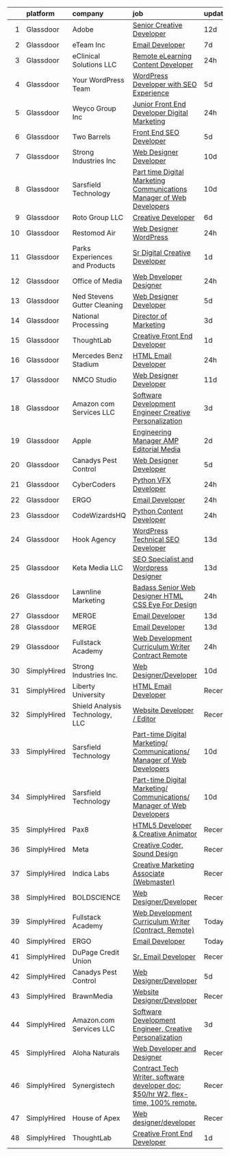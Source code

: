 

|    | platform    | company                         | job                                                                                                                                                                                                                                                                                                                                                                                                                                                                                                                                                                                                                                                                                                                                                                                                                                                                                                                                                                                                                                                                                                                                                                                                                                                                                                                                                                         | update_time   | location           |
|---:|:------------|:--------------------------------|:----------------------------------------------------------------------------------------------------------------------------------------------------------------------------------------------------------------------------------------------------------------------------------------------------------------------------------------------------------------------------------------------------------------------------------------------------------------------------------------------------------------------------------------------------------------------------------------------------------------------------------------------------------------------------------------------------------------------------------------------------------------------------------------------------------------------------------------------------------------------------------------------------------------------------------------------------------------------------------------------------------------------------------------------------------------------------------------------------------------------------------------------------------------------------------------------------------------------------------------------------------------------------------------------------------------------------------------------------------------------------|:--------------|:-------------------|
|  1 | Glassdoor   | Adobe                           | [Senior Creative Developer](https://www.glassdoor.com/partner/jobListing.htm?pos=118&ao=1136043&s=58&guid=0000018239445d9bb5d8a9b273104c03&src=GD_JOB_AD&t=SR&vt=w&cs=1_b57438fc&cb=1658818158367&jobListingId=1008002527802&jrtk=3-0-1g8sk8ndvg4f5801-1g8sk8nefjflt800-4f8cd1bf38d973ef-)                                                                                                                                                                                                                                                                                                                                                                                                                                                                                                                                                                                                                                                                                                                                                                                                                                                                                                                                                                                                                                                                                  | 12d           | New York, NY       |
|  2 | Glassdoor   | eTeam Inc                       | [Email Developer](https://www.glassdoor.com/partner/jobListing.htm?pos=129&ao=1136043&s=58&guid=0000018239445d9bb5d8a9b273104c03&src=GD_JOB_AD&t=SR&vt=w&cs=1_77d68f83&cb=1658818158368&jobListingId=1008012173899&jrtk=3-0-1g8sk8ndvg4f5801-1g8sk8nefjflt800-2b6496e4b20251eb-)                                                                                                                                                                                                                                                                                                                                                                                                                                                                                                                                                                                                                                                                                                                                                                                                                                                                                                                                                                                                                                                                                            | 7d            | McLean, VA         |
|  3 | Glassdoor   | eClinical Solutions  LLC        | [Remote eLearning Content Developer](https://www.glassdoor.com/partner/jobListing.htm?pos=127&ao=1136043&s=58&guid=0000018239445d9bb5d8a9b273104c03&src=GD_JOB_AD&t=SR&vt=w&ea=1&cs=1_62edc3ef&cb=1658818158368&jobListingId=1008029174194&jrtk=3-0-1g8sk8ndvg4f5801-1g8sk8nefjflt800-8be40fbc77b5fb4a-)                                                                                                                                                                                                                                                                                                                                                                                                                                                                                                                                                                                                                                                                                                                                                                                                                                                                                                                                                                                                                                                                    | 24h           | Mansfield, MA      |
|  4 | Glassdoor   | Your WordPress Team             | [WordPress Developer with SEO Experience](https://www.glassdoor.com/partner/jobListing.htm?pos=126&ao=1136043&s=58&guid=0000018239445d9bb5d8a9b273104c03&src=GD_JOB_AD&t=SR&vt=w&ea=1&cs=1_ee2f0c6e&cb=1658818158368&jobListingId=1008016773584&jrtk=3-0-1g8sk8ndvg4f5801-1g8sk8nefjflt800-d713ad1013409eeb-)                                                                                                                                                                                                                                                                                                                                                                                                                                                                                                                                                                                                                                                                                                                                                                                                                                                                                                                                                                                                                                                               | 5d            | Remote             |
|  5 | Glassdoor   | Weyco Group Inc                 | [Junior Front End Developer Digital Marketing](https://www.glassdoor.com/partner/jobListing.htm?pos=105&ao=1110586&s=58&guid=0000018239445d9bb5d8a9b273104c03&src=GD_JOB_AD&t=SR&vt=w&ea=1&cs=1_681310b6&cb=1658818158366&jobListingId=1008028285226&cpc=44CD5376B8534B8F&jrtk=3-0-1g8sk8ndvg4f5801-1g8sk8nefjflt800-0864ce1e1e6e8c6e--6NYlbfkN0C2wM9RKEAdoEZotfFaXSpEmhGLDXit4PIRXiY1cWrNKI8D1AUD9T14yWGaDgpOoa1yOUcfWwTzbFKLg4Ptb6fKgWvUdlITdb_LbB7xzYm3iedqSjRiN6CDg8yJrSWYJQRBVI-YkqqcTmQhRn3uYv9MdfxzB_HsdV7v4RNCor7Ls2Btnr9DzG_dn9cgI6ijFPQwA8eVFTUBiA-v1l_pH5RAiKwoe2lBzGdONMb56JCXqtvZr2z0MxlhpJAmMVRe_XIDiz6LARIUETNY84uq0xMZGDCNEWdwUgHXc5ukiyIiJ-natmdTlAPKxf7MhyYEUSwlpp4aUrcIJIAm6ssTuJuu7sQSEFSek7gijQpupfBTNLzvTbsEcRymgcEccUNFZ_I-05E0Glym8Uin31ZaI9Sd9D1TeZmaaDT3QE5o3xonv7lh4GDCU36Ln00rwJgfUEwzPBiPt9z6t5InfuQPuY2H0x7YtnqAILE4kDS7EYkjkX1OsF19dtu2qlTudrfenNo%3D)                                                                                                                                                                                                                                                                                                                                                                                                                                                                                       | 24h           | Milwaukee, WI      |
|  6 | Glassdoor   | Two Barrels                     | [Front End SEO Developer](https://www.glassdoor.com/partner/jobListing.htm?pos=119&ao=1136043&s=58&guid=0000018239445d9bb5d8a9b273104c03&src=GD_JOB_AD&t=SR&vt=w&cs=1_5fcd39b6&cb=1658818158367&jobListingId=1008017355300&jrtk=3-0-1g8sk8ndvg4f5801-1g8sk8nefjflt800-0270003f72961650-)                                                                                                                                                                                                                                                                                                                                                                                                                                                                                                                                                                                                                                                                                                                                                                                                                                                                                                                                                                                                                                                                                    | 5d            | Remote             |
|  7 | Glassdoor   | Strong Industries Inc           | [Web Designer Developer](https://www.glassdoor.com/partner/jobListing.htm?pos=104&ao=1110586&s=58&guid=0000018239445d9bb5d8a9b273104c03&src=GD_JOB_AD&t=SR&vt=w&ea=1&cs=1_a34a5fd9&cb=1658818158366&jobListingId=1008007901691&cpc=22ABB673398E21F3&jrtk=3-0-1g8sk8ndvg4f5801-1g8sk8nefjflt800-4f92cc2faa6ace89--6NYlbfkN0AaAh-T7aBUNEyWZAMeJioHp9n-56TjfRd1exjU7yaUmSUR1AdsK2zYMyM_gote3a86ng6VCn9OTRgQq_1npgN3lEIkYsJV1g4yzIIkNfoHc4UJx4kgA4USL7bhSlncZJiBMvSZNphLigjGG9un9xYqaG7bYb_YkKSKPKm8cRkI9FKZOaab3Dk2NV5uVybuhUkkczAxxMntgTRMdQsZMYY0m8ic4UTiIYXS61j29iauKeMCY0sMviCaTQlMgq1DSH9s9ajBppBRmGQ0TfqHUGf6sX33lxxQJyKJ1nzALtb73V3pSnl1p2xPjrejc0ctdCrVWFqG-67pSILqKrbP7zcmRWww6T36oRdfTRbWIJrnZy9Pp-sSQu7RCPZch735gO6rOsaTXHuZ_qsxiBfIa91KOB9ucfBY-Y3B-xA6WmCfg3Z2xH2lfW4AbVf8BUvapT-JDRnFsN9LkE5nuZe9XycQfVJoxaPnrGboO1I9DfTrdSue0_B6Nc5JS47vwmy9JPD5_Jd4JyWrCA%3D%3D)                                                                                                                                                                                                                                                                                                                                                                                                                                                                                               | 10d           | Northumberland, PA |
|  8 | Glassdoor   | Sarsfield Technology            | [Part time Digital Marketing  Communications  Manager of Web Developers](https://www.glassdoor.com/partner/jobListing.htm?pos=106&ao=1110586&s=58&guid=0000018239445d9bb5d8a9b273104c03&src=GD_JOB_AD&t=SR&vt=w&ea=1&cs=1_f44b8020&cb=1658818158366&jobListingId=1008007879843&cpc=8795CF9063CD573D&jrtk=3-0-1g8sk8ndvg4f5801-1g8sk8nefjflt800-f33710e5bbf2b381--6NYlbfkN0DrN2vAHzTYW0-tITaspRABERJ4u5KIVbAeGUWsVkg9JREm3FT5BlTrJQN5oPr-4gUHnTxj0gA2jWlPAxCfrLGaoio9JeOQCH-2_NQVpWj8dpp2iyPo-v6YB7-oRcjaHz2tH1zo21q7VTfc97qOegYijR6eWbdP6m7ZxPUtZZIb07yXrpBF-nFKTcGxll-t4gHY5hpQy9tYKiXK859MrHS8LFToFypW1ADSDBgEeLJdKOuJ36xgpX9MATADbcsgymppY6259odcqkmARmDWF6aM1VtPSzs_R6BOBeVdxI8AMxUdbAB2cy2fTp6Y5lJJN4KQXRHIWRvrPiZt_jeXAcY8D9peJW0xsTd0T5mJoGDQ4wRTFLS4dEAdOpdzG65Ji5njszD_oTtC_3u_rIPBR_xPbK3gehJCDxycgdlQsKwg_X4h0nbHg093Zh7mfDbtSHMdYOmB4ARQ63X9QeyvRhhWTPicYr2XH9VWuq57U8ngeYvpr7XDu0M6jT2afvhlnIsdzkM1xmPTt1G9dFLLMmoXyR2obFg5qUXdgHH4_HpXxA%3D%3D)                                                                                                                                                                                                                                                                                                                                                                                                               | 10d           | Remote             |
|  9 | Glassdoor   | Roto Group LLC                  | [Creative Developer](https://www.glassdoor.com/partner/jobListing.htm?pos=128&ao=1136043&s=58&guid=0000018239445d9bb5d8a9b273104c03&src=GD_JOB_AD&t=SR&vt=w&ea=1&cs=1_838553d4&cb=1658818158368&jobListingId=1008016144285&jrtk=3-0-1g8sk8ndvg4f5801-1g8sk8nefjflt800-22d4b1dcf63ebc2c-)                                                                                                                                                                                                                                                                                                                                                                                                                                                                                                                                                                                                                                                                                                                                                                                                                                                                                                                                                                                                                                                                                    | 6d            | Columbus, OH       |
| 10 | Glassdoor   | Restomod Air                    | [Web Designer WordPress](https://www.glassdoor.com/partner/jobListing.htm?pos=108&ao=1110586&s=58&guid=0000018239445d9bb5d8a9b273104c03&src=GD_JOB_AD&t=SR&vt=w&ea=1&cs=1_573083c4&cb=1658818158366&jobListingId=1008028242311&cpc=280AB1FAEDD8D536&jrtk=3-0-1g8sk8ndvg4f5801-1g8sk8nefjflt800-da1e5aaf84502e31--6NYlbfkN0BGePG_6bgCTnXH4VvUJmQE8PmA9ECirJPNJpL6e9SG4A9Y8nZkdS4F8KtAYS-ajNfTUbb1z1Qq6OLJrgi3eCDboorQK9yjcuVlH_FaybT1gtJ-vV5SH5U80sX9AquPVUWx0xOr3syqIe13QgDgKj5333a2LTjigAIi3Ti5IB0fV4hsCyMItbPhg86Hdnt6aCZIQwQPXXwlbyQfDUKtMRUvgMovnNnz88aVT7NFLGMVjtu4B7ZPXjEevwNHboYbgOYRBMoQfE3VTwqREpcIgDhrdKr5Fm_xFngD1OGTiJ6_9Y_QCk31uXAmQNqU3CWwMXG3UEaFq5C3cAN5gYnU9zw6q-Y6WBBhNAqA6Xp-_6w-jwqoKZcUvoSdGFIH9GBd8IIPJ1elnVb8PZVotc-pSbadC-9KS_QW4hzVFHbCQElU1-VItH-fuEQgp7Ja8-e3436ogoMhQ7-f763RssnEqDVx9N60Vtqi7eqwJtdtu_LkAPzNrM8njIYWPhl4FxnljzdTAoruJeQUFA%3D%3D)                                                                                                                                                                                                                                                                                                                                                                                                                                                                                               | 24h           | Coppell, TX        |
| 11 | Glassdoor   | Parks  Experiences and Products | [Sr Digital Creative Developer](https://www.glassdoor.com/partner/jobListing.htm?pos=107&ao=1110586&s=58&guid=0000018239445d9bb5d8a9b273104c03&src=GD_JOB_AD&t=SR&vt=w&cs=1_1ec13cc0&cb=1658818158366&jobListingId=1008026159835&cpc=451933188B21919D&jrtk=3-0-1g8sk8ndvg4f5801-1g8sk8nefjflt800-4bc41bdc4d904e0f--6NYlbfkN0DAFTyt7pbDCC2JPO79CSdi1dIb81yjczP5qsKcZIxgiRd1qisRd4re16D_VG3-wzV7X_MLUooKAcrRMtFR_T6PD7d0lVp66D9gHKbPOwxeSUxzf1gJkT9YcbmrwnQnUum5xcjfs7coJcR6OZOCCYCMAMcq_3r0ltnzWtGajRacFZWWpDE_ErLuOhmnyOXkKjS4krDcmXQBDbWHj04BpcGigb1DZ_mqCLU1wSaZ8-NYncjxiOtvRR7PJqtd18Wygz5VMAEKnqKDFCxFo52K3i57DdBEMEbC0miGLi6T48xM7OA6oMUq_fHTxo4hNtD2m31dk_56RknJZUsohQBCeEL27tCYUtt4TgJPD2Yz6mMmi2nh7gWnicm9teQrwKCRFe-dvQz7Jnt5cZcrNGwc_ys_kRulHyzgQIofC0cLRKq_bpKxPaBpKID4EPmBgbSZwMI%3D)                                                                                                                                                                                                                                                                                                                                                                                                                                                                                                                                                                           | 1d            | Los Angeles, CA    |
| 12 | Glassdoor   | Office of Media                 | [Web Developer Designer](https://www.glassdoor.com/partner/jobListing.htm?pos=120&ao=1136043&s=58&guid=0000018239445d9bb5d8a9b273104c03&src=GD_JOB_AD&t=SR&vt=w&cs=1_f276a85d&cb=1658818158367&jobListingId=1008028993104&jrtk=3-0-1g8sk8ndvg4f5801-1g8sk8nefjflt800-afaaeb970292a66a-)                                                                                                                                                                                                                                                                                                                                                                                                                                                                                                                                                                                                                                                                                                                                                                                                                                                                                                                                                                                                                                                                                     | 24h           | San Diego, CA      |
| 13 | Glassdoor   | Ned Stevens Gutter Cleaning     | [Web Designer Developer](https://www.glassdoor.com/partner/jobListing.htm?pos=109&ao=1110586&s=58&guid=0000018239445d9bb5d8a9b273104c03&src=GD_JOB_AD&t=SR&vt=w&ea=1&cs=1_261fef6e&cb=1658818158367&jobListingId=1008017120877&cpc=D2F1DE17EE1F43B9&jrtk=3-0-1g8sk8ndvg4f5801-1g8sk8nefjflt800-d5fb7e4d1dac221b--6NYlbfkN0DLxniXb9xd09bch3T7EymxCrgj1jiT2kSu__xrmi42oCz9LhPSIgqDkFYApuYeWGy_rjCkHvUHMHLj1_Xvd3v1qSbW6fyst-_8t0riB0k_jESoRxSdvl5g2QFKEhLWUaJicRCC7nSUOmNyjVaHbcpcN3zcep0FLteSd7OHcev7pL95IUF5i3_w8cGQVncW66DcxUX4PiILD4zaC91BcCnPRc8EDWP2IF5mryuSNlaxyOxBBRTwyXKt6z3Jhe7c4_TPX9dScKZn8_L86NLdOfaa6HUDxYpaXks2JhOgoyCL8VpBguemXoGuNje5U9vREhBE3eIs_-AdhxsS-Xjm990T1qCXDgqn7ypGe91nCGY9Bj51FQu_C582rtZG30UBz9LXs4iDjfmrtePEeq_ogLC_a0yrtP5HH9nvgY5j605fSzyS9-n0GIvop4p4TJyHxyLqb0Un7iqVOG55Ag47OjYZtnTvhi2APnmL749QSwCn9Ex80RQ8ktdH825nYUma8oQ%3D)                                                                                                                                                                                                                                                                                                                                                                                                                                                                                                             | 5d            | Fairfield, NJ      |
| 14 | Glassdoor   | National Processing             | [Director of Marketing](https://www.glassdoor.com/partner/jobListing.htm?pos=101&ao=1110586&s=58&guid=0000018239445d9bb5d8a9b273104c03&src=GD_JOB_AD&t=SR&vt=w&ea=1&cs=1_188e7ca5&cb=1658818158365&jobListingId=1008023535378&cpc=E12678FCBA555788&jrtk=3-0-1g8sk8ndvg4f5801-1g8sk8nefjflt800-18de8330c96630c0--6NYlbfkN0C7FdYqye7fR5lUV8IgWPkZ54W6iO3v9h1VSxsEbL_uy31Z5LX8bX0YmNYx2hA5h5eyNugiOdgyX6ayJodgr4GVZaGy7PKmS9hN7Vu_DXILAjuEy7DoH8D-fJvxD0mNfbTz-WSlcH2OCuD3LiQmy409QUjPxHrADcpcbmEObCxSxnxPg-m1SbqBgQCulaToi7_pOobvvmLJODXvoHmCDHKvtmNuj3iEgEOra_MToUnon53wTZBKhJsL9TjTJR9HjKfKOw9KP1mX2KqD5jL0dKCRU2rw5pxhi3jFUDh7pedkDO1C2FSIVanQE2-v1w2yN8lCAW3OeGugVpfmiuK18Rkc-pKPf1XTtGEDiX1cViHdppKe9uCFDH9h6yYWuQNxCjB2K_8Cr6WTUmiUh41M9VmARUZVtoSunOj-nF4FoAlD9kldOhVjhcBjnF3mUXwKy5jQpaCk-XBT4LKzrw3WUh5I3Npi5EyH5s-HO_a9B8pYpd41g9J6fFDKvxQrGZgnQpRoEdakZN6N2g%3D%3D)                                                                                                                                                                                                                                                                                                                                                                                                                                                                                                | 3d            | Orem, UT           |
| 15 | Glassdoor   | ThoughtLab                      | [Creative Front End Developer](https://www.glassdoor.com/partner/jobListing.htm?pos=112&ao=1136043&s=58&guid=0000018239445d9bb5d8a9b273104c03&src=GD_JOB_AD&t=SR&vt=w&cs=1_df2afe13&cb=1658818158367&jobListingId=1008026573735&jrtk=3-0-1g8sk8ndvg4f5801-1g8sk8nefjflt800-80fdb340d35ef9ec-)                                                                                                                                                                                                                                                                                                                                                                                                                                                                                                                                                                                                                                                                                                                                                                                                                                                                                                                                                                                                                                                                               | 1d            | Remote             |
| 16 | Glassdoor   | Mercedes Benz Stadium           | [HTML Email Developer](https://www.glassdoor.com/partner/jobListing.htm?pos=113&ao=1136043&s=58&guid=0000018239445d9bb5d8a9b273104c03&src=GD_JOB_AD&t=SR&vt=w&ea=1&cs=1_6064f1e3&cb=1658818158367&jobListingId=1008028184763&jrtk=3-0-1g8sk8ndvg4f5801-1g8sk8nefjflt800-9a547699c45640b0-)                                                                                                                                                                                                                                                                                                                                                                                                                                                                                                                                                                                                                                                                                                                                                                                                                                                                                                                                                                                                                                                                                  | 24h           | Atlanta, GA        |
| 17 | Glassdoor   | NMCO Studio                     | [Web Designer Developer](https://www.glassdoor.com/partner/jobListing.htm?pos=125&ao=1136043&s=58&guid=0000018239445d9bb5d8a9b273104c03&src=GD_JOB_AD&t=SR&vt=w&ea=1&cs=1_2a22dd41&cb=1658818158368&jobListingId=1008005971802&jrtk=3-0-1g8sk8ndvg4f5801-1g8sk8nefjflt800-7eb28084cf55e036-)                                                                                                                                                                                                                                                                                                                                                                                                                                                                                                                                                                                                                                                                                                                                                                                                                                                                                                                                                                                                                                                                                | 11d           | Las Cruces, NM     |
| 18 | Glassdoor   | Amazon com Services LLC         | [Software Development Engineer  Creative Personalization](https://www.glassdoor.com/partner/jobListing.htm?pos=114&ao=1136043&s=58&guid=0000018239445d9bb5d8a9b273104c03&src=GD_JOB_AD&t=SR&vt=w&cs=1_333a5851&cb=1658818158367&jobListingId=1008023508743&jrtk=3-0-1g8sk8ndvg4f5801-1g8sk8nefjflt800-58db2169cdbec0c2-)                                                                                                                                                                                                                                                                                                                                                                                                                                                                                                                                                                                                                                                                                                                                                                                                                                                                                                                                                                                                                                                    | 3d            | Remote             |
| 19 | Glassdoor   | Apple                           | [Engineering Manager   AMP Editorial Media](https://www.glassdoor.com/partner/jobListing.htm?pos=110&ao=1110586&s=58&guid=0000018239445d9bb5d8a9b273104c03&src=GD_JOB_AD&t=SR&vt=w&cs=1_8d6bf6c9&cb=1658818158366&jobListingId=1008024270607&cpc=334ABAF5D42DC775&jrtk=3-0-1g8sk8ndvg4f5801-1g8sk8nefjflt800-489160a5bfd3f0e9--6NYlbfkN0BvKrLyj5gPmtZO9T8euul8TCxuuKNOtzRJOomxnwSEodTz2Bc-sPZl1dBMH13w-jOgyS3SlWV-Sgcv1TsyDpDhOvVjTfsbnizTnydvbZqFHAj3zBhlfjKg-3I-lW9zJ-SvJ7X6aCXy3WaP7QzmxebHTrLCTZVDenejh7u7tZQWxSVvKoTDGC8Rwt0mPXY3i2BpaF_UKtHpVcV_C_xEn9Y9RlRfxaCgdGPY9iamE3AulrLn91yhkhAzPIs2p62bt0698kLqrIBCG0QUeyHcFBwrC6Gr8An6q9zHl6nzzytx8mNczYT5TYM_lr4Io76-j0S2e1VYEZaZQ72Yn8WSYLBYvjVYknrx3iDQVLKrNnDghN8Oj-KygJYwyJLogrO9qMqZb4OYHwuOJT0unDHQJx6kNLCQRXYyMrB5qA2ZIj9uqC7qveB3l8lRyc_GK4Adly8TzkA8c9VWfWIq8c43pHSigPNBIwopIHDQfqi64ZW2FwZ1fl_MCzi0ghXUtw7K949sE66e76IYxMs_9K4BUj0XkwAsFTELfcp9jMtUjORpMzYyXTIxEzEYCG786JKGjfN4AAePMd0OtSKvEXMz9LHk-qy_0upaTFZwRu1HL2wSlUYRi-T35DLVKEntZ5nCb49XHmBgQwWpfk4aGtA8y0RhgcW_OVMMXEIlLGugxW0fKnIPcY5oOGg6BQFuq-wZsGJTDqaJQ4XrHfPNiqcX1cxwOL6O5BBXQJVyfXtyVvQfqg9Vdj5f0b3J1XxlDUFQYF2mEOFaD6WopSfN2xQ2tnFJM8BSv47j94JqB1xxi_qLiHWlbNb0I4i8KYQ6MYX6Y4kOVSSGxYT3ge3zYC8-HDh516XJwCHiJnJ3tAPHmM-4ABdU8LP0J1f9KHUFxG0WAmgSyh_M-VA59UqVsJSH0lHd1cqysPERp-2Y66Ln0jPNt8_WNpCe-2TG0dm1Mx_YU_7kFfdVQ5I29Es4bUFPh9pF)             | 2d            | Seattle, WA        |
| 20 | Glassdoor   | Canadys Pest Control            | [Web Designer Developer](https://www.glassdoor.com/partner/jobListing.htm?pos=115&ao=1136043&s=58&guid=0000018239445d9bb5d8a9b273104c03&src=GD_JOB_AD&t=SR&vt=w&ea=1&cs=1_56714ba6&cb=1658818158367&jobListingId=1008017083812&jrtk=3-0-1g8sk8ndvg4f5801-1g8sk8nefjflt800-bfb1181bf9d3d595-)                                                                                                                                                                                                                                                                                                                                                                                                                                                                                                                                                                                                                                                                                                                                                                                                                                                                                                                                                                                                                                                                                | 5d            | Lumber Bridge, NC  |
| 21 | Glassdoor   | CyberCoders                     | [Python VFX Developer](https://www.glassdoor.com/partner/jobListing.htm?pos=111&ao=1110586&s=58&guid=0000018239445d9bb5d8a9b273104c03&src=GD_JOB_AD&t=SR&vt=w&ea=1&cs=1_d89903df&cb=1658818158367&jobListingId=1008028546383&cpc=F41FEAB56D215062&jrtk=3-0-1g8sk8ndvg4f5801-1g8sk8nefjflt800-53680b82fcd18606--6NYlbfkN0CpFJQzrgRR8WqXWK1qKKEqALWJw739KlKqr2H-MSI4eoBlI4EFrmor2FYZMP3muM1_EXMsZV3kh7pM3awCHfVvK6IxO_E4lgOr2VSJsU229OZh9RNODgy4wyoLk_rRfgIQCIszgVLah18XIu6bdc12ebYjvwTbvS9huGbjp4j2enqtZoIe785S_DDYqg9WDFRRAYR5zX6R_66ektxTji7M2dFyqjBiUGfpIOs120g7Gdtz6DjXvmI7Wz378x6TzqtpyPX_pJY4EttTapejXLR2LZMWjzuJq4EhdrQnzrV-QYoibPoNJ9N6i1o6U-UivAkEme4yLpMWAg611l-W30Ab7hTU1CN66aKSRvd4NxPJJH5TjWGdrPkwM2d3GhlS5tB-chCjG9GgLZ6EYwmN2M--DerwwV5vjXcM4u8_wbFiZ-3DXvzFbdzZD4GJAc1f8RGOQEa7t1-qA258xVMIH7_022K6sBggfE2Vu2wOokkIg6Gc0HhFXe_yulMQ_LDtiFf8H6dLJp2xFKoO0dpIAg9Wnq-B9bnaecL4jnc5MJH2pwphcrEAuYV57KCqy35CdjsaniflOS8LRuQmpiwpgqijI7L9MvZSRqqnnCPQLvf56UnWUwxLh36v5P8KEMLcKl9N2SCHhL0baqqu2gq7zRrYb1t4a0KB3fALyH254sWi4YlpiWkoWT98clRASq9tMehsfpPKUtqIog4GERTTIPxe83sPfipun9lITPEBMdtCeLmmim4ErLNQmNMlnodq8vmGXFzJzBuI5mlPkQcvTt7cyTYOVg0ia5x4dYfyOQR-tms4SdGVgB3Kl3BesCnD67Hfp8V0eS3G39AdqBOQk2QM1k0Pqlg96BiHg3VOg9xEsv0Aw61gnwoUEGPKog27jY5MsY8C_SIXVKRoozncKS-94wykZ1iR03rGAFB1mDWp-w0MSrCNVb2EDzfvMFJRaARWsSzvfVpKKMuOGzsOitZFVhbQpjb-W7pYj1CwxaEqVw%3D%3D) | 24h           | Burbank, CA        |
| 22 | Glassdoor   | ERGO                            | [Email Developer](https://www.glassdoor.com/partner/jobListing.htm?pos=123&ao=1136043&s=58&guid=0000018239445d9bb5d8a9b273104c03&src=GD_JOB_AD&t=SR&vt=w&ea=1&cs=1_972fcd24&cb=1658818158368&jobListingId=1008028371596&jrtk=3-0-1g8sk8ndvg4f5801-1g8sk8nefjflt800-d93bab4517ba546e-)                                                                                                                                                                                                                                                                                                                                                                                                                                                                                                                                                                                                                                                                                                                                                                                                                                                                                                                                                                                                                                                                                       | 24h           | New York, NY       |
| 23 | Glassdoor   | CodeWizardsHQ                   | [Python Content Developer](https://www.glassdoor.com/partner/jobListing.htm?pos=117&ao=1136043&s=58&guid=0000018239445d9bb5d8a9b273104c03&src=GD_JOB_AD&t=SR&vt=w&cs=1_a8295f62&cb=1658818158367&jobListingId=1008027075221&jrtk=3-0-1g8sk8ndvg4f5801-1g8sk8nefjflt800-23c334d7084ea819-)                                                                                                                                                                                                                                                                                                                                                                                                                                                                                                                                                                                                                                                                                                                                                                                                                                                                                                                                                                                                                                                                                   | 24h           | Austin, TX         |
| 24 | Glassdoor   | Hook Agency                     | [WordPress   Technical SEO Developer](https://www.glassdoor.com/partner/jobListing.htm?pos=130&ao=1136043&s=58&guid=0000018239445d9bb5d8a9b273104c03&src=GD_JOB_AD&t=SR&vt=w&ea=1&cs=1_c907b583&cb=1658818158368&jobListingId=1008000059664&jrtk=3-0-1g8sk8ndvg4f5801-1g8sk8nefjflt800-9472cdd9f60a4a32-)                                                                                                                                                                                                                                                                                                                                                                                                                                                                                                                                                                                                                                                                                                                                                                                                                                                                                                                                                                                                                                                                   | 13d           | Minneapolis, MN    |
| 25 | Glassdoor   | Keta Media  LLC                 | [SEO Specialist and Wordpress Designer](https://www.glassdoor.com/partner/jobListing.htm?pos=102&ao=1110586&s=58&guid=0000018239445d9bb5d8a9b273104c03&src=GD_JOB_AD&t=SR&vt=w&ea=1&cs=1_c903b74b&cb=1658818158365&jobListingId=1008001266514&cpc=C15A9BDEF637DEA8&jrtk=3-0-1g8sk8ndvg4f5801-1g8sk8nefjflt800-5c137231d4889739--6NYlbfkN0CUg84Qsrj4qHTdZVaZi67HzZ55XAw5-4mqHdmOIUVqc3Aj9HmJIPfNp7sBWzuffGSr8YlEzS3m2yHSQWIYN7fMiPpnG4uylwZtiNrTdQkQITM7MSZX8XAyIcIxabcjTGTUy4etnmAniooFtVFXS4LhM1FGZ3Si337ngGZRaXwML8XYnVk0o2s0B5_njQsV5KOUO9HUTF-gk4NX5JXZ8YDU7GSlPmbeNT1eoYBMCjbRAZxskCxFwxuX7EnTL2tSUThOjnbqiqHs2H4b7s410neEVd3owDjZv_SbAwQlLcgNZ8vE0It0i_zMeUwXrG-xX4PzqxSZHPgZmZlyS46vjPA3b0mDrafCUmJRE2zDHhB8geqO0AiSQZ6MAYIVvR_1yYD-TaZzoArLjfbxOH-5PzT-NlFBVWRAngYl4yFUVtDRkQEUjJF94loKUp0FQrkMwnZek9Xx7py5pDw4OOp17Ut1Zp2kraSWqjQ8OzQWXlHsaeW6KbKyBWjufBHxdycXYK9AqiXIXRLmLOz-lQAArXrGrehuQIgE-VM%3D)                                                                                                                                                                                                                                                                                                                                                                                                                                                              | 13d           | Knoxville, TN      |
| 26 | Glassdoor   | Lawnline Marketing              | [Badass Senior Web Designer   HTML  CSS    Eye For Design](https://www.glassdoor.com/partner/jobListing.htm?pos=103&ao=1110586&s=58&guid=0000018239445d9bb5d8a9b273104c03&src=GD_JOB_AD&t=SR&vt=w&ea=1&cs=1_d1c56c00&cb=1658818158365&jobListingId=1008028237756&cpc=967BF0C4231BAF98&jrtk=3-0-1g8sk8ndvg4f5801-1g8sk8nefjflt800-5fb0eb4f4e2de45d--6NYlbfkN0CSgGTbSPgM0xpgWRkp5SRTexU57Zk_6_bZ18eqb9d2QAIj3HCdex1xvxqOp6ajUhQiRTJNW1fpP7Fg7WVUyRqdkrCtZ4fm7tW8y_iFjKH4pm9BC9J_9qYWk1PD3ToKEQ95_-sAFR3Qe9QUUpNSSSmUcyYNQiclhZzrlzQMIDBGCoK2t9xqfi8wGygjhYC1Nqz0E1zzcuSYPZbcOFYHytkkW8qdBo0C69EMhXxYSaBGerP4JEn7YTKlMRexGKsgnqlB_MrXShWdkl-z213muA2-T93hm8lzwH7zrj1cd4UHNLOxmY_dhCuZwiWkCMvHslK_ft8fiYHhol3GpSJwLMYDlpq4qYzOc6MLLmqpye-HpgPA27Kj-aO8d_MCVucqf_0LPqMJ94NF5_5BOfBg-XWSMjad53Zx2at8LzFgAVHkeUjHSdDc5ui4PtfyjW678fb_YlAgbKkRQU9WmgWm6BJxlPilsbnG-eCM8hjf2RYieMt6WqDB62R9QDMxE-OnCJH8nM1HocWz-g%3D%3D)                                                                                                                                                                                                                                                                                                                                                                                                                                                             | 24h           | Tampa, FL          |
| 27 | Glassdoor   | MERGE                           | [Email Developer](https://www.glassdoor.com/partner/jobListing.htm?pos=124&ao=1136043&s=58&guid=0000018239445d9bb5d8a9b273104c03&src=GD_JOB_AD&t=SR&vt=w&cs=1_ad370305&cb=1658818158368&jobListingId=1008000055626&jrtk=3-0-1g8sk8ndvg4f5801-1g8sk8nefjflt800-ab82edbd68842002-)                                                                                                                                                                                                                                                                                                                                                                                                                                                                                                                                                                                                                                                                                                                                                                                                                                                                                                                                                                                                                                                                                            | 13d           | Little Rock, AR    |
| 28 | Glassdoor   | MERGE                           | [Email Developer](https://www.glassdoor.com/partner/jobListing.htm?pos=122&ao=1136043&s=58&guid=0000018239445d9bb5d8a9b273104c03&src=GD_JOB_AD&t=SR&vt=w&cs=1_ec3bda20&cb=1658818158367&jobListingId=1008000055625&jrtk=3-0-1g8sk8ndvg4f5801-1g8sk8nefjflt800-08f78359d1fa5818-)                                                                                                                                                                                                                                                                                                                                                                                                                                                                                                                                                                                                                                                                                                                                                                                                                                                                                                                                                                                                                                                                                            | 13d           | Denver, CO         |
| 29 | Glassdoor   | Fullstack Academy               | [Web Development Curriculum Writer  Contract  Remote ](https://www.glassdoor.com/partner/jobListing.htm?pos=121&ao=1136043&s=58&guid=0000018239445d9bb5d8a9b273104c03&src=GD_JOB_AD&t=SR&vt=w&ea=1&cs=1_1b9e6e78&cb=1658818158367&jobListingId=1008028901445&jrtk=3-0-1g8sk8ndvg4f5801-1g8sk8nefjflt800-9b5678c075303eeb-)                                                                                                                                                                                                                                                                                                                                                                                                                                                                                                                                                                                                                                                                                                                                                                                                                                                                                                                                                                                                                                                  | 24h           | Remote             |
| 30 | SimplyHired | Strong Industries Inc.          | [Web Designer/Developer](https://www.simplyhired.com/job/gNUSmqECjcKe8ASPrVM_LJRLglnxn-dUfW4xOKElwuoW8oGq_26Pnw?q=creative+developer)                                                                                                                                                                                                                                                                                                                                                                                                                                                                                                                                                                                                                                                                                                                                                                                                                                                                                                                                                                                                                                                                                                                                                                                                                                       | 10d           | Northumberland, PA |
| 31 | SimplyHired | Liberty University              | [HTML Email Developer](https://www.simplyhired.com/job/eiuqa-nYZj4HuvTLRRJ7baHagOVr6te1yaP0tpWemQUOxM68dGFAMQ?q=creative+developer)                                                                                                                                                                                                                                                                                                                                                                                                                                                                                                                                                                                                                                                                                                                                                                                                                                                                                                                                                                                                                                                                                                                                                                                                                                         | Recently      | Remote             |
| 32 | SimplyHired | Shield Analysis Technology, LLC | [Website Developer / Editor](https://www.simplyhired.com/job/aB_9o3xir3qpJy5syTIy2N694yL97Zoc3Ew6O-NDkbfiG9ogOTDF1A?q=creative+developer)                                                                                                                                                                                                                                                                                                                                                                                                                                                                                                                                                                                                                                                                                                                                                                                                                                                                                                                                                                                                                                                                                                                                                                                                                                   | Recently      | Fort Belvoir, VA   |
| 33 | SimplyHired | Sarsfield Technology            | [Part-time Digital Marketing/ Communications/ Manager of Web Developers](https://www.simplyhired.com/job/macHK6dkeEfQn7hPYSxYcVYl8ceCtRP3O8HbIY1wHx7dXf80-SWHvw?q=creative+developer)                                                                                                                                                                                                                                                                                                                                                                                                                                                                                                                                                                                                                                                                                                                                                                                                                                                                                                                                                                                                                                                                                                                                                                                       | 10d           | Remote             |
| 34 | SimplyHired | Sarsfield Technology            | [Part-time Digital Marketing/ Communications/ Manager of Web Developers](https://www.simplyhired.com/job/macHK6dkeEfQn7hPYSxYcVYl8ceCtRP3O8HbIY1wHx7dXf80-SWHvw?q=creative+developer)                                                                                                                                                                                                                                                                                                                                                                                                                                                                                                                                                                                                                                                                                                                                                                                                                                                                                                                                                                                                                                                                                                                                                                                       | 10d           | Remote             |
| 35 | SimplyHired | Pax8                            | [HTML5 Developer & Creative Animator](https://www.simplyhired.com/job/DcI9boA9QAGhvEhJ0nrKDcXbjJdV-Xc9RNA8XU8-WgXmrk0-CIjjnA?q=creative+developer)                                                                                                                                                                                                                                                                                                                                                                                                                                                                                                                                                                                                                                                                                                                                                                                                                                                                                                                                                                                                                                                                                                                                                                                                                          | Recently      | Denver, CO         |
| 36 | SimplyHired | Meta                            | [Creative Coder, Sound Design](https://www.simplyhired.com/job/n2_aAa79zz0NtsdWJigL3Knz716MJWRolWS8tBw6yovOF3e-t9vjmg?q=creative+developer)                                                                                                                                                                                                                                                                                                                                                                                                                                                                                                                                                                                                                                                                                                                                                                                                                                                                                                                                                                                                                                                                                                                                                                                                                                 | Recently      | Remote             |
| 37 | SimplyHired | Indica Labs                     | [Creative Marketing Associate (Webmaster)](https://www.simplyhired.com/job/CiOYg9ZwXWnfAfWFYgpeXNQ65sUJYFSHCYI9aKhasdAuHPtez9K0_g?q=creative+developer)                                                                                                                                                                                                                                                                                                                                                                                                                                                                                                                                                                                                                                                                                                                                                                                                                                                                                                                                                                                                                                                                                                                                                                                                                     | Recently      | Albuquerque, NM    |
| 38 | SimplyHired | BOLDSCIENCE                     | [Web Designer/Developer](https://www.simplyhired.com/job/sYUKzDCC9Ek4JY5njJSAAaDIO08fAnCCvpdH2_8zk4gdZMPFJhsCsw?q=creative+developer)                                                                                                                                                                                                                                                                                                                                                                                                                                                                                                                                                                                                                                                                                                                                                                                                                                                                                                                                                                                                                                                                                                                                                                                                                                       | Recently      | Remote             |
| 39 | SimplyHired | Fullstack Academy               | [Web Development Curriculum Writer (Contract, Remote)](https://www.simplyhired.com/job/9hzSkJ4x8QicIJdCFGfxQs5PgXxfWDKDnRHyb0snfERGFa9UnpM3kA?q=creative+developer)                                                                                                                                                                                                                                                                                                                                                                                                                                                                                                                                                                                                                                                                                                                                                                                                                                                                                                                                                                                                                                                                                                                                                                                                         | Today         | Remote             |
| 40 | SimplyHired | ERGO                            | [Email Developer](https://www.simplyhired.com/job/pveKBhNDW9gC5BEWKblgBbltcWkzQjL9k3luHo4k5BJz7Q3ZmU7WsQ?q=creative+developer)                                                                                                                                                                                                                                                                                                                                                                                                                                                                                                                                                                                                                                                                                                                                                                                                                                                                                                                                                                                                                                                                                                                                                                                                                                              | Today         | New York, NY       |
| 41 | SimplyHired | DuPage Credit Union             | [Sr. Email Developer](https://www.simplyhired.com/job/VQB_-j2IM7V485_z4QnCFliDc7WIOXbSXNgq6VgDcobV_bst2WQT5g?q=creative+developer)                                                                                                                                                                                                                                                                                                                                                                                                                                                                                                                                                                                                                                                                                                                                                                                                                                                                                                                                                                                                                                                                                                                                                                                                                                          | Recently      | Naperville, IL     |
| 42 | SimplyHired | Canadys Pest Control            | [Web Designer/Developer](https://www.simplyhired.com/job/xrmfIe5NonFR9pWanBaGx_O3iFPZHUk9YxW5LtyfGXqOy2CCR3rZMw?q=creative+developer)                                                                                                                                                                                                                                                                                                                                                                                                                                                                                                                                                                                                                                                                                                                                                                                                                                                                                                                                                                                                                                                                                                                                                                                                                                       | 5d            | Lumber Bridge, NC  |
| 43 | SimplyHired | BrawnMedia                      | [Website Designer/Developer](https://www.simplyhired.com/job/78BxKl1R6BpfuVu8Kpk-1cxMOjiHDgxQMPxrbQ5J7eWU9PbYxXCHNA?q=creative+developer)                                                                                                                                                                                                                                                                                                                                                                                                                                                                                                                                                                                                                                                                                                                                                                                                                                                                                                                                                                                                                                                                                                                                                                                                                                   | Recently      | Albany, NY         |
| 44 | SimplyHired | Amazon.com Services LLC         | [Software Development Engineer, Creative Personalization](https://www.simplyhired.com/job/73KIu5WYbpGexkoZbMZ2g6nlP5_C2fBzM4-GQKPJgoRVp_ziukPtZg?q=creative+developer)                                                                                                                                                                                                                                                                                                                                                                                                                                                                                                                                                                                                                                                                                                                                                                                                                                                                                                                                                                                                                                                                                                                                                                                                      | 3d            | Remote             |
| 45 | SimplyHired | Aloha Naturals                  | [Web Developer and Designer](https://www.simplyhired.com/job/jVnFGFTfQEJrY9YznN07zixwHhWIO53amrdtc-gMIEFNd3kIfSnHjQ?q=creative+developer)                                                                                                                                                                                                                                                                                                                                                                                                                                                                                                                                                                                                                                                                                                                                                                                                                                                                                                                                                                                                                                                                                                                                                                                                                                   | Recently      | Redding, CA        |
| 46 | SimplyHired | Synergistech                    | [Contract Tech Writer, software developer doc; $50/hr W2, flex-time, 100% remote.](https://www.simplyhired.com/job/RsU31mOh80Jmmo7WTgmur_p1hgEjCAW3Ni0kvM1M5qdfpIHKCj7tvw?q=creative+developer)                                                                                                                                                                                                                                                                                                                                                                                                                                                                                                                                                                                                                                                                                                                                                                                                                                                                                                                                                                                                                                                                                                                                                                             | Recently      | United States      |
| 47 | SimplyHired | House of Apex                   | [Web designer/developer](https://www.simplyhired.com/job/YJueoD5bSXOr60QHhlpMxkxCVIr8bGAKaywTp0qLcD4mgYU0ZELf7Q?q=creative+developer)                                                                                                                                                                                                                                                                                                                                                                                                                                                                                                                                                                                                                                                                                                                                                                                                                                                                                                                                                                                                                                                                                                                                                                                                                                       | Recently      | Remote             |
| 48 | SimplyHired | ThoughtLab                      | [Creative Front End Developer](https://www.simplyhired.com/job/mgyrVi9xGEdxnGefTgk-b1MEAbWAmB7-1ZjyK984IfKjhJP0_X6Krg?q=creative+developer)                                                                                                                                                                                                                                                                                                                                                                                                                                                                                                                                                                                                                                                                                                                                                                                                                                                                                                                                                                                                                                                                                                                                                                                                                                 | 1d            | Remote             |
